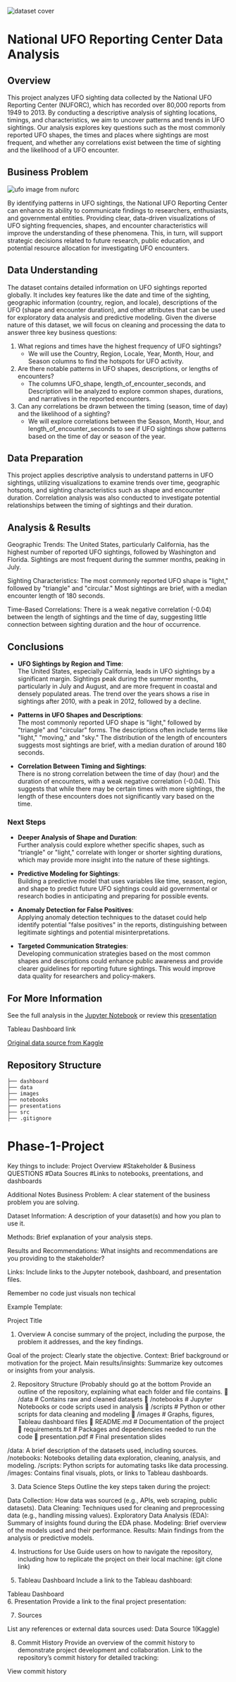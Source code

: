 ![dataset cover](./images/dataset-cover.png)

# National UFO Reporting Center Data Analysis

## Overview

This project analyzes UFO sighting data collected by the National UFO Reporting Center (NUFORC), which has recorded over 80,000 reports from 1949 to 2013. By conducting a descriptive analysis of sighting locations, timings, and characteristics, we aim to uncover patterns and trends in UFO sightings. Our analysis explores key questions such as the most commonly reported UFO shapes, the times and places where sightings are most frequent, and whether any correlations exist between the time of sighting and the likelihood of a UFO encounter.

## Business Problem 
![ufo image from nuforc](images/S178691_1.jpg)

By identifying patterns in UFO sightings, the National UFO Reporting Center can enhance its ability to communicate findings to researchers, enthusiasts, and governmental entities. Providing clear, data-driven visualizations of UFO sighting frequencies, shapes, and encounter characteristics will improve the understanding of these phenomena. This, in turn, will support strategic decisions related to future research, public education, and potential resource allocation for investigating UFO encounters.

## Data Understanding 

The dataset contains detailed information on UFO sightings reported globally. It includes key features like the date and time of the sighting, geographic information (country, region, and locale), descriptions of the UFO (shape and encounter duration), and other attributes that can be used for exploratory data analysis and predictive modeling.
Given the diverse nature of this dataset, we will focus on cleaning and processing the data to answer three key business questions:

1. What regions and times have the highest frequency of UFO sightings?
     - We will use the Country, Region, Locale, Year, Month, Hour, and Season columns to find the hotspots for UFO activity.
2. Are there notable patterns in UFO shapes, descriptions, or lengths of encounters?
     - The columns UFO_shape, length_of_encounter_seconds, and Description will be analyzed to explore common shapes, durations, and narratives in the reported encounters.
3. Can any correlations be drawn between the timing (season, time of day) and the likelihood of a sighting?
     - We will explore correlations between the Season, Month, Hour, and length_of_encounter_seconds to see if UFO sightings show patterns based on the time of day or season of the year.

## Data Preparation

This project applies descriptive analysis to understand patterns in UFO sightings, utilizing visualizations to examine trends over time, geographic hotspots, and sighting characteristics such as shape and encounter duration. Correlation analysis was also conducted to investigate potential relationships between the timing of sightings and their duration.


## Analysis & Results

Geographic Trends: The United States, particularly California, has the highest number of reported UFO sightings, followed by Washington and Florida. Sightings are most frequent during the summer months, peaking in July.

Sighting Characteristics: The most commonly reported UFO shape is "light," followed by "triangle" and "circular." Most sightings are brief, with a median encounter length of 180 seconds.

Time-Based Correlations: There is a weak negative correlation (-0.04) between the length of sightings and the time of day, suggesting little connection between sighting duration and the hour of occurrence.


## Conclusions

- **UFO Sightings by Region and Time**:  
  The United States, especially California, leads in UFO sightings by a significant margin. Sightings peak during the summer months, particularly in July and August, and are more frequent in coastal and densely populated areas. The trend over the years shows a rise in sightings after 2010, with a peak in 2012, followed by a decline.

- **Patterns in UFO Shapes and Descriptions**:  
  The most commonly reported UFO shape is "light," followed by "triangle" and "circular" forms. The descriptions often include terms like "light," "moving," and "sky." The distribution of the length of encounters suggests most sightings are brief, with a median duration of around 180 seconds.

- **Correlation Between Timing and Sightings**:  
  There is no strong correlation between the time of day (hour) and the duration of encounters, with a weak negative correlation (-0.04). This suggests that while there may be certain times with more sightings, the length of these encounters does not significantly vary based on the time.



### Next Steps

- **Deeper Analysis of Shape and Duration**:  
  Further analysis could explore whether specific shapes, such as "triangle" or "light," correlate with longer or shorter sighting durations, which may provide more insight into the nature of these sightings.

- **Predictive Modeling for Sightings**:  
  Building a predictive model that uses variables like time, season, region, and shape to predict future UFO sightings could aid governmental or research bodies in anticipating and preparing for possible events.

- **Anomaly Detection for False Positives**:  
  Applying anomaly detection techniques to the dataset could help identify potential "false positives" in the reports, distinguishing between legitimate sightings and potential misinterpretations.

- **Targeted Communication Strategies**:  
  Developing communication strategies based on the most common shapes and descriptions could enhance public awareness and provide clearer guidelines for reporting future sightings. This would improve data quality for researchers and policy-makers.

## For More Information

See the full analysis in the [Jupyter Notebook](https://github.com/quadrillionaiire/Phase-1-Project/blob/main/notebooks/clean_notebook.ipynb) or review this [presentation](url)

Tableau Dashboard link 

[Original data source from Kaggle](https://www.kaggle.com/datasets/jonwright13/ufo-sightings-around-the-world-better/data)

## Repository Structure 

```
├── dashboard
├── data
├── images
├── notebooks
├── presentations
├── src
├── .gitignore
```


# Phase-1-Project
Key things to include:
Project Overview
#Stakeholder & Business QUESTIONS
#Data Soucres 
#Links to notebooks, preentations, and dashboards 

Additional Notes
Business Problem: A clear statement of the business problem you are solving.

Dataset Information: A description of your dataset(s) and how you plan to use it.

Methods: Brief explanation of your analysis steps.

Results and Recommendations: What insights and recommendations are you providing to the stakeholder?

Links: Include links to the Jupyter notebook, dashboard, and presentation files.

Remember no code just visuals non techical

Example Template:

Project Title
1. Overview
A concise summary of the project, including the purpose, the problem it addresses, and the key findings.

Goal of the project: Clearly state the objective.
Context: Brief background or motivation for the project.
Main results/insights: Summarize key outcomes or insights from your analysis.

2. Repository Structure (Probably should go at the bottom
Provide an outline of the repository, explaining what each folder and file contains.
📁 /data              # Contains raw and cleaned datasets
📁 /notebooks         # Jupyter Notebooks or code scripts used in analysis
📁 /scripts           # Python or other scripts for data cleaning and modeling
📁 /images            # Graphs, figures, Tableau dashboard files
📄 README.md          # Documentation of the project
📄 requirements.txt   # Packages and dependencies needed to run the code
📄 presentation.pdf   # Final presentation slides

/data: A brief description of the datasets used, including sources.
/notebooks: Notebooks detailing data exploration, cleaning, analysis, and modeling.
/scripts: Python scripts for automating tasks like data processing.
/images: Contains final visuals, plots, or links to Tableau dashboards.

3. Data Science Steps
Outline the key steps taken during the project:

Data Collection: How data was sourced (e.g., APIs, web scraping, public datasets).
Data Cleaning: Techniques used for cleaning and preprocessing data (e.g., handling missing values).
Exploratory Data Analysis (EDA): Summary of insights found during the EDA phase.
Modeling: Brief overview of the models used and their performance.
Results: Main findings from the analysis or predictive models.

4. Instructions for Use
Guide users on how to navigate the repository, including how to replicate the project on their local machine: (git clone link)

5. Tableau Dashboard
Include a link to the Tableau dashboard:

Tableau Dashboard   
6. Presentation
Provide a link to the final project presentation:

7. Sources

List any references or external data sources used:
Data Source 1(Kaggle)

8. Commit History
Provide an overview of the commit history to demonstrate project development and collaboration. Link to the repository’s commit history for detailed tracking:

View commit history



